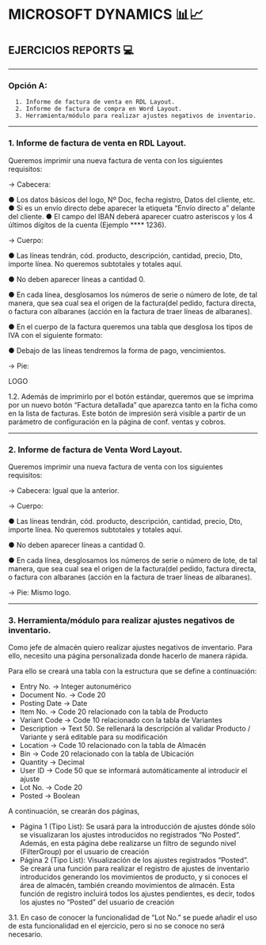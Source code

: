 # MICROSOFT DYNAMICS 📊📈


## EJERCICIOS REPORTS 💻

---
###   Opción A:
      1. Informe de factura de venta en RDL Layout.
      2. Informe de factura de compra en Word Layout.
      3. Herramienta/módulo para realizar ajustes negativos de inventario.

---


### 1. Informe de factura de venta en RDL Layout.

Queremos imprimir una nueva factura de venta con los siguientes requisitos:

-> Cabecera:

  ● Los datos básicos del logo, Nº Doc, fecha registro, Datos del cliente, etc.
  ● Si es un envío directo debe aparecer la etiqueta “Envío directo a” delante del cliente.
  ● El campo del IBAN deberá aparecer cuatro asteriscos y los 4 últimos dígitos de la cuenta (Ejemplo **** 1236).
  
 -> Cuerpo:
 
  ● Las líneas tendrán, cód. producto, descripción, cantidad, precio, Dto, importe línea. No queremos subtotales y totales aquí.
  
  ● No deben aparecer líneas a cantidad 0.
  
  ● En cada línea, desglosamos los números de serie o número de lote, de tal manera, que sea cual sea el origen de la factura(del pedido, factura directa, o factura con albaranes (acción en la factura de traer líneas de albaranes).
  
  ● En el cuerpo de la factura queremos una tabla que desglosa los tipos de
  IVA con el siguiente formato:
  
  ● Debajo de las líneas tendremos la forma de pago, vencimientos.
  
-> Pie:

LOGO

1.2. Además de imprimirlo por el botón estándar, queremos que se imprima por un nuevo botón “Factura detallada” que aparezca tanto en la ficha como en la
lista de facturas. Este botón de impresión será visible a partir de un parámetro de configuración en la página de conf. ventas y cobros.


---


###  2. Informe de factura de Venta Word Layout.

Queremos imprimir una nueva factura de venta con los siguientes requisitos:

-> Cabecera: Igual que la anterior.

-> Cuerpo:

● Las líneas tendrán, cód. producto, descripción, cantidad, precio, Dto,
importe línea. No queremos subtotales y totales aquí.

● No deben aparecer líneas a cantidad 0.

● En cada línea, desglosamos los números de serie o número de lote, de tal manera, que sea cual sea el origen de la factura(del pedido, factura directa, o factura con albaranes (acción en la factura de traer líneas de albaranes).

-> Pie: Mismo logo.

---

### 3. Herramienta/módulo para realizar ajustes negativos de inventario.

Como jefe de almacén quiero realizar ajustes negativos de inventario. Para ello, necesito una página personalizada donde hacerlo de manera rápida.

Para ello se creará una tabla con la estructura que se define a continuación:
- Entry No. -> Integer autonumérico
- Document No. -> Code 20
- Posting Date -> Date
- Item No. -> Code 20 relacionado con la tabla de Producto
- Variant Code -> Code 10 relacionado con la tabla de Variantes
- Description -> Text 50. Se rellenará la descripción al validar Producto /
Variante y será editable para su modificación
- Location -> Code 10 relacionado con la tabla de Almacén
- Bin -> Code 20 relacionado con la tabla de Ubicación
- Quantity -> Decimal
- User ID -> Code 50 que se informará automáticamente al introducir el
ajuste
- Lot No. -> Code 20
- Posted -> Boolean

A continuación, se crearán dos páginas,

- Página 1 (Tipo List): Se usará para la introducción de ajustes dónde sólo
se visualizaran los ajustes introducidos no registrados “No Posted”.
Además, en esta página debe realizarse un filtro de segundo nivel
(FilterGroup) por el usuario de creación
- Página 2 (Tipo List): Visualización de los ajustes registrados “Posted”.
Se creará una función para realizar el registro de ajustes de inventario introducidos generando los movimientos de producto, y si conoces el área de almacén,
también creando movimientos de almacén. Esta función de registro incluirá todos los ajustes pendientes, es decir, todos los ajustes no “Posted” del
usuario de creación

3.1. En caso de conocer la funcionalidad de “Lot No.” se puede añadir el uso de esta funcionalidad en el ejercicio, pero si no se conoce no será necesario.


